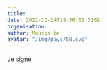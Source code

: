 ```yaml
---
title: 
date: 2022-12-24T19:36:01.316Z
organisation: 
author: Moussa ba
avatar: "/img/pays/SN.svg"
---
```


Je signe
